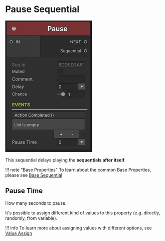 # Pause Sequential

![Pause](/img/sequential_pause.jpg)

This sequential delays playing the __sequentials after itself__.


!!! note "Base Properties"
    To learn about the common Base Properties, please see [Base Sequential](../sequential_base.md)

## Pause Time

How many seconds to pause.

It's possible to assign different kind of values to this property (e.g. directly, randomly, from variable).


!!! info
    To learn more about assigning values with different options, see [Value Assign](../../valueassign.md)